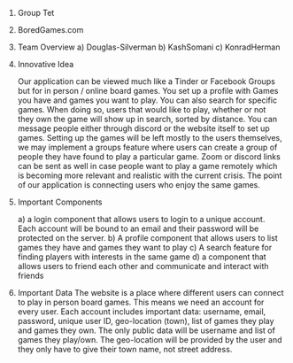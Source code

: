 1. Group Tet

2. BoredGames.com

3. Team Overview
   a) Douglas-Silverman
   b) KashSomani
   c) KonradHerman

4. Innovative Idea

   Our application can be viewed much like a Tinder or Facebook Groups but for in person / online board games. You set up a profile with Games you have and games you want to play. You can also search for specific games. When doing so, users that would like to play, whether or not they own the game will show up in search, sorted by distance. You can message people either through discord or the website itself to set up games. Setting up the games will be left mostly to the users themselves, we may implement a groups feature where users can create a group of people they have found to play a particular game. Zoom or discord links can be sent as well in case people want to play a game remotely which is becoming more relevant and realistic with the current crisis. The point of our application is connecting users who enjoy the same games.

5. Important Components

   a) a login component that allows users to login to a unique account. Each account will be bound to an email and their password will be protected on the server.
   b) A profile component that allows users to list games they have and games they want to play
   c) A search feature for finding players with interests in the same game
   d) a component that allows users to friend each other and communicate and interact with friends

6. Important Data
   The website is a place where different users can connect to play in person board games. This means we need an account for every user. Each account includes important data: username, email, password, unique user ID, geo-location (town), list of games they play and games they own. The only public data will be username and list of games they play/own. The geo-location will be provided by the user and they only have to give their town name, not street address.
